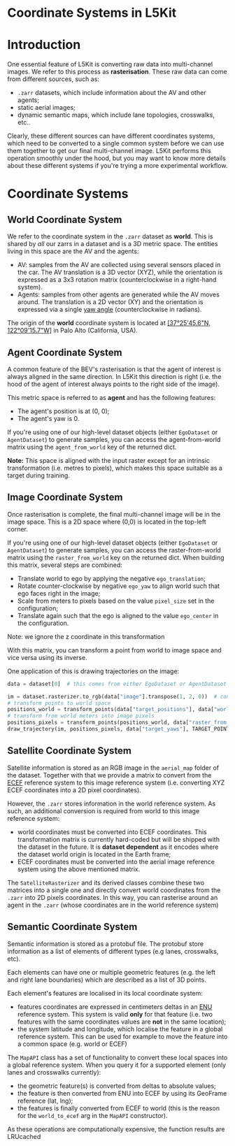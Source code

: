 Coordinate Systems in L5Kit
===

# Introduction
One essential feature of L5Kit is converting raw data into multi-channel images. We refer to this process as
**rasterisation**. These raw data can come from different sources, such as:
- `.zarr` datasets, which include information about the AV and other agents;
- static aerial images;
- dynamic semantic maps, which include lane topologies, crosswalks, etc..

Clearly, these different sources can have different coordinates systems, which need to be converted to a single common system
before we can use them together to get our final multi-channel image. 
L5Kit performs this operation smoothly under the hood, but you may want to know more details about these different systems
if you're trying a more experimental workflow.

# Coordinate Systems

## World Coordinate System
We refer to the coordinate system in the `.zarr` dataset as **world**. This is shared by *all* our zarrs in a dataset
and is a 3D metric space. The entities living in this space are the AV and the agents:
- AV: samples from the AV are collected using several sensors placed in the car. The AV translation is a 3D vector (XYZ), 
while the orientation is expressed as a 3x3 rotation matrix (counterclockwise in a right-hand system).
- Agents: samples from other agents are generated while the AV moves around. The translation is a 2D vector (XY) and the orientation
is expressed via a single [yaw angle](https://en.wikipedia.org/wiki/Yaw_(rotation)) (counterclockwise in radians).

The origin of the **world** coordinate system is located at [[37°25'45.6"N, 122°09'15.7"W]](https://www.google.com/maps/place/37%C2%B025'45.6%22N+122%C2%B009'15.7%22W/@37.4293427,-122.1565407) in Palo Alto (California, USA).


## Agent Coordinate System
A common feature of the BEV's rasterisation is that the agent of interest is always aligned in the same direction.
In L5Kit this direction is right (i.e. the hood of the agent of interest always points to the right side of the image).

This metric space is referred to as **agent** and has the following features:
- The agent's position is at (0, 0);
- The agent's yaw is 0.

If you're using one of our high-level dataset objects (either `EgoDataset` or `AgentDataset`) to generate samples, you can 
access the agent-from-world matrix using the `agent_from_world` key of the returned dict.

**Note:** This space is aligned with the input raster except for an intrinsic transformation (i.e. metres to pixels), 
which makes this space suitable as a target during training.
  

## Image Coordinate System
Once rasterisation is complete, the final multi-channel image will be in the image space. This is a 2D space where (0,0)
is located in the top-left corner.

If you're using one of our high-level dataset objects (either `EgoDataset` or `AgentDataset`) to generate samples, you can 
access the raster-from-world matrix using the `raster_from_world` key on the returned dict. When building this matrix, several steps are combined:
- Translate world to ego by applying the negative `ego_translation`;
- Rotate counter-clockwise by negative `ego_yaw` to align world such that ego faces right in the image;
- Scale from meters to pixels based on the value `pixel_size` set in the configuration;
- Translate again such that the ego is aligned to the value `ego_center` in the configuration.
 
 Note: we ignore the z coordinate in this transformation

With this matrix, you can transform a point from world to image space and vice versa using its inverse.

One application of this is drawing trajectories on the image:

```python
data = dataset[0]  # this comes from either EgoDataset or AgentDataset

im = dataset.rasterizer.to_rgb(data["image"].transpose(1, 2, 0))  # convert raster into rgb
# transform points to world space
positions_world = transform_points(data["target_positions"], data["world_from_agent"])
# transform from world meters into image pixels
positions_pixels = transform_points(positions_world, data["raster_from_world"])
draw_trajectory(im, positions_pixels, data["target_yaws"], TARGET_POINTS_COLOR)
```

## Satellite Coordinate System
Satellite information is stored as an RGB image in the `aerial_map` folder of the dataset. Together with that we provide
a matrix to convert from the [ECEF](https://en.wikipedia.org/wiki/ECEF) reference system to this image reference system (i.e. converting XYZ ECEF coordinates into a 2D pixel coordinates).

However, the `.zarr` stores information in the world reference system. As such, an additional conversion is required from world to this image reference system:
- world coordinates must be converted into ECEF coordinates. This transformation matrix is currently hard-coded but will be shipped with the dataset
in the future. It is **dataset dependent** as it encodes where the dataset world origin is located in the Earth frame;
- ECEF coordinates must be converted into the aerial image reference system using the above mentioned matrix.

The `SatelliteRasterizer` and its derived classes combine these two matrices into a single one and directly convert
world coordinates from the `.zarr` into 2D pixels coordinates. In this way, you can rasterise around an agent in the `.zarr` (whose coordinates are in the world reference system) 

## Semantic Coordinate System
Semantic information is stored as a protobuf file. The protobuf store information as a list of elements of different types (e.g lanes, crosswalks, etc).

Each elements can have one or multiple geometric features (e.g. the left and right lane boundaries) which are described
as a list of 3D points.

Each element's features are localised in its local coordinate system:
- features coordinates are expressed in centimeters deltas in an [ENU](https://en.wikipedia.org/wiki/Local_tangent_plane_coordinates) reference system. This system is valid **only** for that feature 
(i.e. two features with the same coordinates values are **not** in the same location);
- the system latitude and longitude, which localise the feature in a global reference system. 
This can be used for example to move the feature into a common space (e.g. world or ECEF)

The `MapAPI` class has a set of functionality to convert these local spaces into a global reference system.
When you query it for a supported element (only lanes and crosswalks currently):
- the geometric feature(s) is converted from deltas to absolute values;
- the feature is then converted from ENU into ECEF by using its GeoFrame reference (lat, lng);
- the features is finally converted from ECEF to world (this is the reason for the `world_to_ecef` arg in the `MapAPI` constructor).

As these operations are computationally expensive, the function results are LRUcached
